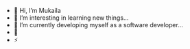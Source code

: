 - 👋 Hi, I’m Mukaila
- 👀 I’m interesting in learning new things...
- 🌱 I’m currently developing myself as a software developer...
- 💞️ 
- ⚡ 
